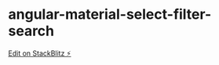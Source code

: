 # angular-material-select-filter-search

[Edit on StackBlitz ⚡️](https://stackblitz.com/edit/angular-material-select-filter-search)